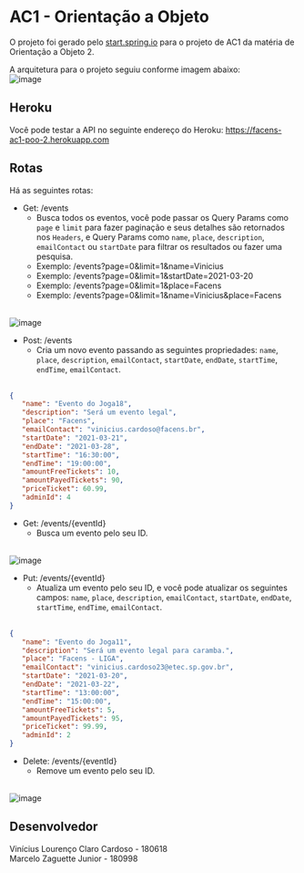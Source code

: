 # AC1 - Orientação a Objeto

O projeto foi gerado pelo [start.spring.io](https://start.spring.io/#!type=maven-project&language=java&platformVersion=2.4.4.RELEASE&packaging=jar&jvmVersion=11&groupId=com.h4ad&artifactId=ac1&name=ac1&description=O%20projeto%20de%20AC1%20de%20Orienta%C3%A7%C3%A3o%20a%20Objetos%20-%202&packageName=com.h4ad.ac1&dependencies=devtools,web,data-jpa,h2,postgresql,restdocs) para o projeto de AC1 da matéria de Orientação a Objeto 2.

A arquitetura para o projeto seguiu conforme imagem abaixo:
<br>
![image](https://user-images.githubusercontent.com/41178325/118742226-5d637800-b826-11eb-986a-6e428447a261.png)


## Heroku

Você pode testar a API no seguinte endereço do Heroku: <https://facens-ac1-poo-2.herokuapp.com>

## Rotas

Há as seguintes rotas:

- Get: /events
  - Busca todos os eventos, você pode passar os Query Params como `page` e `limit` para fazer paginação e seus detalhes são retornados nos `Headers`, e Query Params como `name`, `place`, `description`, `emailContact` ou `startDate` para filtrar os resultados ou fazer uma pesquisa.
  - Exemplo: /events?page=0&limit=1&name=Vinicius
  - Exemplo: /events?page=0&limit=1&startDate=2021-03-20
  - Exemplo: /events?page=0&limit=1&place=Facens
  - Exemplo: /events?page=0&limit=1&name=Vinicius&place=Facens
  <br>
![image](https://user-images.githubusercontent.com/41178325/118742133-28efbc00-b826-11eb-9ba9-f3f955df9275.png)

- Post: /events
  - Cria um novo evento passando as seguintes propriedades: `name`, `place`, `description`, `emailContact`, `startDate`, `endDate`, `startTime`, `endTime`, `emailContact`.
  <br>
 ```json
{
	"name": "Evento do Joga18",
	"description": "Será um evento legal",
	"place": "Facens",
	"emailContact": "vinicius.cardoso@facens.br",
	"startDate": "2021-03-21",
	"endDate": "2021-03-28",
	"startTime": "16:30:00",
	"endTime": "19:00:00",
	"amountFreeTickets": 10,
	"amountPayedTickets": 90,
	"priceTicket": 60.99,
	"adminId": 4
}
```
- Get: /events/{eventId}
  - Busca um evento pelo seu ID.
  <br>
![image](https://user-images.githubusercontent.com/41178325/118742153-360cab00-b826-11eb-9d82-5b27e64983f0.png)

- Put: /events/{eventId}
  - Atualiza um evento pelo seu ID, e você pode atualizar os seguintes campos: `name`, `place`, `description`, `emailContact`, `startDate`, `endDate`, `startTime`, `endTime`, `emailContact`.
  <br> 
 ```json
 {
	"name": "Evento do Joga11",
	"description": "Será um evento legal para caramba.",
	"place": "Facens - LIGA",
	"emailContact": "vinicius.cardoso23@etec.sp.gov.br",
	"startDate": "2021-03-20",
	"endDate": "2021-03-22",
	"startTime": "13:00:00",
	"endTime": "15:00:00",
	"amountFreeTickets": 5,
	"amountPayedTickets": 95,
	"priceTicket": 99.99,
	"adminId": 2
}
```
- Delete: /events/{eventId}
  - Remove um evento pelo seu ID.
  <br>
![image](https://user-images.githubusercontent.com/41178325/118742190-4c1a6b80-b826-11eb-8054-a6f7e4ea9deb.png)


## Desenvolvedor

Vinícius Lourenço Claro Cardoso - 180618
<br>
Marcelo Zaguette Junior - 180998
